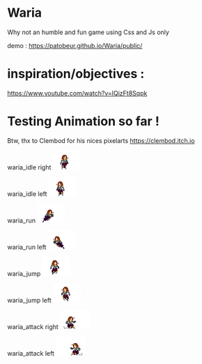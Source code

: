 # Waria
Why not an humble and fun game using Css and Js only

demo : https://patobeur.github.io/Waria/public/

# inspiration/objectives :
https://www.youtube.com/watch?v=IQjzFt8Sqpk

# Testing Animation so far !
Btw, thx to Clembod for his nices pixelarts
https://clembod.itch.io

waria_idle right
![waria_idle](public/assets/archetypes/warrior/waria_idle.gif?raw=true "waria_idle")

waria_idle left
![waria_idle_l](public/assets/archetypes/warrior/waria_idle_l.gif?raw=true "waria_idle_l")

waria_run
![waria_run](public/assets/archetypes/warrior/waria_run.gif?raw=true "waria_run")

waria_run left
![waria_run_l](public/assets/archetypes/warrior/waria_run_l.gif?raw=true "waria_run_l")

waria_jump
![waria_jump](public/assets/archetypes/warrior/waria_jump.gif?raw=true "waria_jump")

waria_jump left
![waria_jump_l](public/assets/archetypes/warrior/waria_jump_l.gif?raw=true "waria_jump_l")

waria_attack right
![waria_dask_attack](public/assets/archetypes/warrior/waria_dask_attack.gif?raw=true "waria_dask_attack")

waria_attack left
![waria_dask_attack_l](public/assets/archetypes/warrior/waria_dask_attack_l.gif?raw=true "waria_dask_attack_l")
